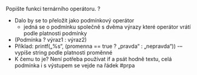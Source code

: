 Popište funkci ternárního operátoru.
?
- Dalo by se to přeložit jako podmínkový operátor
	- jedná se o podmínku společně s dvěma výrazy které operátor vrátí podle platnosti podmínky 
- (Podmínka ? výraz1 : výraz2) 
- Příklad: printf(„%s“, (promenna == true ? „pravda“ : „nepravda“))
-– vypíše string podle platnosti proměnné 
- K čemu to je? Není potřeba používat if a psát hodně textu, celá podmínka i s výstupem se vejde na řádek
#prpa 
